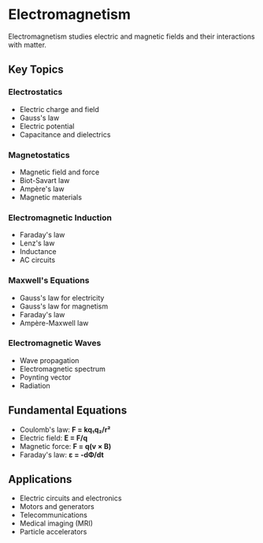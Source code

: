 # Electromagnetism

Electromagnetism studies electric and magnetic fields and their interactions with matter.

## Key Topics

### Electrostatics
- Electric charge and field
- Gauss's law
- Electric potential
- Capacitance and dielectrics

### Magnetostatics
- Magnetic field and force
- Biot-Savart law
- Ampère's law
- Magnetic materials

### Electromagnetic Induction
- Faraday's law
- Lenz's law
- Inductance
- AC circuits

### Maxwell's Equations
- Gauss's law for electricity
- Gauss's law for magnetism
- Faraday's law
- Ampère-Maxwell law

### Electromagnetic Waves
- Wave propagation
- Electromagnetic spectrum
- Poynting vector
- Radiation

## Fundamental Equations

- Coulomb's law: **F = kq₁q₂/r²**
- Electric field: **E = F/q**
- Magnetic force: **F = q(v × B)**
- Faraday's law: **ε = -dΦ/dt**

## Applications

- Electric circuits and electronics
- Motors and generators
- Telecommunications
- Medical imaging (MRI)
- Particle accelerators